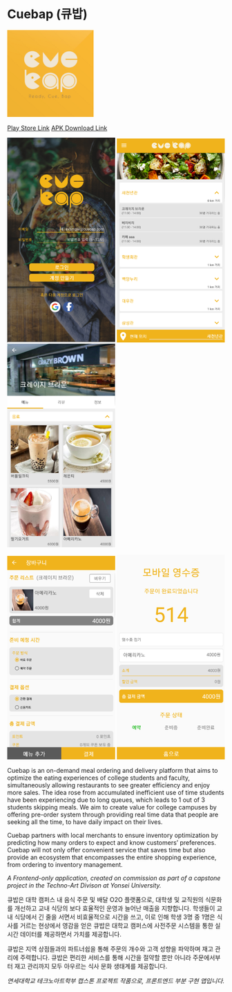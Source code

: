 # Cuebap (큐밥)

<img src="./public/images/logo.PNG" width="200">

[Play Store Link](https://play.google.com/store/apps/details?id=com.jinoolee.cuebap)
[APK Download Link](https://jinoolee-aws-s3.s3.ap-northeast-2.amazonaws.com/cuebap-release-1.0.1.apk)

<img src="./public/images/login_screenshot.PNG" width="250">  <img src="./public/images/home_screenshot.PNG" width="250">  <img src="./public/images/store_screenshot.PNG" width="250">

<img src="./public/images/cart_screenshot.PNG" width="250">  <img src="./public/images/receipt_screenshot.PNG" width="250">

Cuebap is an on-demand meal ordering and delivery platform that aims to optimize the eating experiences of college students and faculty, simultaneously allowing restaurants to see greater efficiency and enjoy more sales. The idea rose from accumulated inefficient use of time students have been experiencing due to long queues, which leads to 1 out of 3 students skipping meals. We aim to create value for college campuses by offering pre-order system through providing real time data that people are seeking all the time, to have daily impact on their lives.

Cuebap partners with local merchants to ensure inventory optimization by predicting how many orders to expect and know customers’ preferences. Cuebap will not only offer convenient service that saves time but also provide an ecosystem that encompasses the entire shopping experience, from ordering to inventory management.

*A Frontend-only application, created on commission as part of a capstone project in the Techno-Art Divison at Yonsei University.*

큐밥은 대학 캠퍼스 내 음식 주문 및 배달 O2O 플랫폼으로, 대학생 및 교직원의 식문화를 개선하고 교내 식당의 보다 효율적인 운영과 늘어난 매출을 지향합니다. 학생들이 교내 식당에서 긴 줄을 서면서 비효율적으로 시간을 쓰고, 이로 인해 학생 3명 중 1명은 식사를 거르는 현상에서 영감을 얻은 큐밥은 대학교 캠퍼스에 사전주문 시스템을 통한 실시간 데이터를 제공하면서 가치를 제공합니다.

큐밥은 지역 상점들과의 파트너쉽을 통해 주문의 개수와 고객 성향을 파악하며 재고 관리에 주력합니다. 큐밥은 편리한 서비스를 통해 시간을 절약할 뿐만 아니라 주문에서부터 재고 관리까지 모두 아우르는 식사 문화 생태계를 제공합니다.

*연세대학교 테크노아트학부 캡스톤 프로젝트 작품으로, 프론트엔드 부분 구현 앱입니다.*